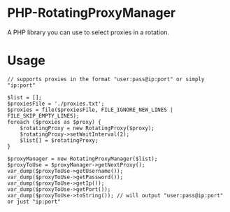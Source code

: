 # PHP-RotatingProxyManager
A PHP library you can use to select proxies in a rotation.

# Usage

    // supports proxies in the format "user:pass@ip:port" or simply "ip:port"

    $list = [];
    $proxiesFile = './proxies.txt';
    $proxies = file($proxiesFile, FILE_IGNORE_NEW_LINES | FILE_SKIP_EMPTY_LINES);
    foreach ($proxies as $proxy) {
        $rotatingProxy = new RotatingProxy($proxy);
        $rotatingProxy->setWaitInterval(2);
        $list[] = $rotatingProxy;
    }
    
    $proxyManager = new RotatingProxyManager($list);
    $proxyToUse = $proxyManager->getNextProxy();
    var_dump($proxyToUse->getUsername());
    var_dump($proxyToUse->getPassword());
    var_dump($proxyToUse->getIp());
    var_dump($proxyToUse->getPort());
    var_dump($proxyToUse->toString()); // will output "user:pass@ip:port" or just "ip:port"
